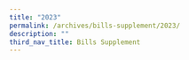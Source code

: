 ```yaml
---
title: "2023"
permalink: /archives/bills-supplement/2023/
description: ""
third_nav_title: Bills Supplement
---
```

